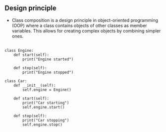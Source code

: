 ## Design principle

- Class composition is a design principle in object-oriented programming (OOP) where a class contains objects of other classes as member variables. This allows for creating complex objects by combining simpler ones.
  </br>
  </br>

```{python}
class Engine:
    def start(self):
        print("Engine started")

    def stop(self):
        print("Engine stopped")

class Car:
    def __init__(self):
        self.engine = Engine()

    def start(self):
        print("Car starting")
        self.engine.start()

    def stop(self):
        print("Car stopping")
        self.engine.stop()


```
